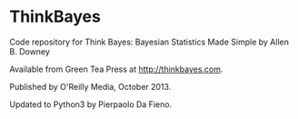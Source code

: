 ThinkBayes
==========

Code repository for Think Bayes: Bayesian Statistics Made Simple
by Allen B. Downey

Available from Green Tea Press at http://thinkbayes.com.

Published by O'Reilly Media, October 2013.

Updated to Python3 by Pierpaolo Da Fieno.
